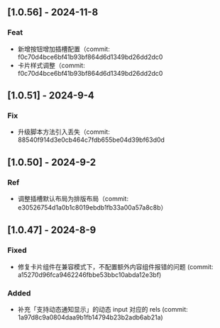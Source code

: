 ## [1.0.56] - 2024-11-8

### Feat

- 新增按钮增加插槽配置（commit: f0c70d4bce6bf41b93bf864d6d1349bd26dd2dc0
- 卡片样式调整（commit: f0c70d4bce6bf41b93bf864d6d1349bd26dd2dc0

## [1.0.51] - 2024-9-4

### Fix

- 升级脚本方法引入丢失（commit: 88540f914d3e0cb464c7fdb655be04d39bf63d0d

## [1.0.50] - 2024-9-2

### Ref

- 调整插槽默认布局为排版布局（commit: e30526754d1a0b1c8019ebdb1fb33a00a57a8c8b）

## [1.0.47] - 2024-8-9

### Fixed

- 修复卡片组件在兼容模式下，不配置额外内容组件报错的问题 (commit: a15270d96fca9462246fbbe53bbc10abda12e3bf)

### Added

- 补充「支持动态通知显示」的动态 input 对应的 rels (commit: 1a97d8c9a0804daa9b1fb14794b23b2adb6ab21a)
